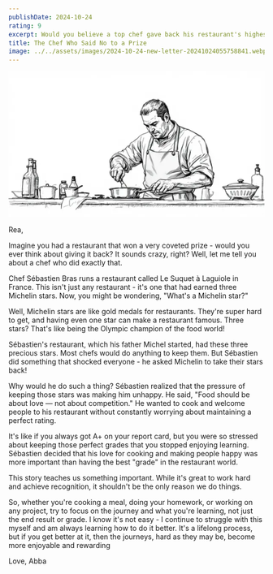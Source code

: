 ```yaml
---
publishDate: 2024-10-24
rating: 9
excerpt: Would you believe a top chef gave back his restaurant's highest honor? Uncover why he chose happiness over fame in the culinary world.
title: The Chef Who Said No to a Prize
image: ../../assets/images/2024-10-24-new-letter-20241024055758841.webp
---
```

![center|500](../../assets/images/2024-10-24-new-letter-20241024055758841.webp)

Rea,

Imagine you had a restaurant that won a very coveted prize - would you ever think about giving it back? It sounds crazy, right? Well, let me tell you about a chef who did exactly that.

Chef Sébastien Bras runs a restaurant called Le Suquet à Laguiole in France. This isn't just any restaurant - it's one that had earned three Michelin stars. Now, you might be wondering, "What's a Michelin star?" 

Well, Michelin stars are like gold medals for restaurants. They're super hard to get, and having even one star can make a restaurant famous. Three stars? That's like being the Olympic champion of the food world!

Sébastien's restaurant, which his father Michel started, had these three precious stars. Most chefs would do anything to keep them. But Sébastien did something that shocked everyone - he asked Michelin to take their stars back!

Why would he do such a thing? Sébastien realized that the pressure of keeping those stars was making him unhappy. He said, "Food should be about love — not about competition." He wanted to cook and welcome people to his restaurant without constantly worrying about maintaining a perfect rating.

It's like if you always got A+ on your report card, but you were so stressed about keeping those perfect grades that you stopped enjoying learning. Sébastien decided that his love for cooking and making people happy was more important than having the best "grade" in the restaurant world.

This story teaches us something important. While it's great to work hard and achieve recognition, it shouldn't be the only reason we do things. 

So, whether you're cooking a meal, doing your homework, or working on any project, try to focus on the journey and what you're learning, not just the end result or grade. I know it's not easy - I continue to struggle with this myself and am always learning how to do it better. It's a lifelong process, but if you get better at it, then the journeys, hard as they may be, become more enjoyable and rewarding

Love,
Abba
